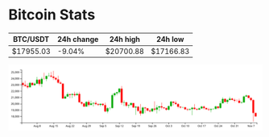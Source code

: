 # Bitcoin Stats

BTC/USDT|24h change|24h high|24h low|
|---|---|---|---|
|$17955.03|-9.04%|$20700.88|$17166.83|

<img src="./chart.svg">
